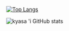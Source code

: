 [![Top Langs](https://github-readme-stats.vercel.app/api/top-langs/?username=kyasa422&layout=compact)](https://github.com/kyasa422/github-readme-stats)


![kyasa 'i GitHub stats](https://github-readme-stats.vercel.app/api?username=kyasa422&show_icons=true)
